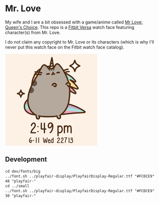 # Mr. Love

My wife and I are a bit obsessed with a game/anime called [Mr Love: Queen's Choice](https://en.wikipedia.org/wiki/Mr_Love:_Queen%27s_Choice). This repo is a [Fitbit Versa](https://www.fitbit.com/shop/versa) watch face featuring character(s) from Mr. Love.

I do not claim any copyright to Mr. Love or its characters (which is why I'll never put this watch face on the Fitbit watch face catalog).

[![Preview](dev/screenshot.png)](<private watch link>)

## Development

```
cd dev/fonts/big
../font.sh ../playfair-display/PlayfairDisplay-Regular.ttf "#FCDCE9" 48 "playfair-"
cd ../small
../font.sh ../playfair-display/PlayfairDisplay-Regular.ttf "#FCDCE9" 30 "playfair-"
```
